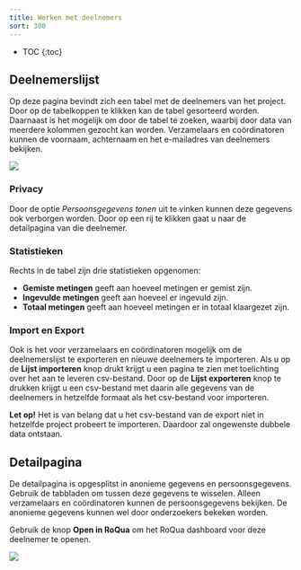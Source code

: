 ```yaml
---
title: Werken met deelnemers
sort: 300
---
```


* TOC
{:toc}

## Deelnemerslijst

Op deze pagina bevindt zich een tabel met de deelnemers van het project. Door
op de tabelkoppen te klikken kan de tabel gesorteerd worden. Daarnaast is het
mogelijk om door de tabel te zoeken, waarbij door data van meerdere kolommen
gezocht kan worden. Verzamelaars en coördinatoren kunnen de voornaam,
achternaam en het e-mailadres van deelnemers bekijken.

<img src='/assets/images/screenshots/medo/deelnemerslijst.png' />

### Privacy

Door de optie *Persoonsgegevens tonen* uit te vinken kunnen deze gegevens ook verborgen
worden. Door op een rij te klikken gaat u naar de detailpagina van die deelnemer.

### Statistieken

Rechts in de tabel zijn drie statistieken opgenomen:

* **Gemiste metingen** geeft aan hoeveel metingen er gemist zijn.
* **Ingevulde metingen** geeft aan hoeveel er ingevuld zijn.
* **Totaal metingen** geeft aan hoeveel metingen er in totaal klaargezet zijn.

### Import en Export

Ook is het voor verzamelaars en coördinatoren mogelijk om de deelnemerslijst te
exporteren en nieuwe deelnemers te importeren. Als u op de **Lijst importeren**
knop drukt krijgt u een pagina te zien met toelichting over het aan te leveren
csv-bestand. Door op de **Lijst exporteren** knop te drukken krijgt u een
csv-bestand met daarin alle gegevens van de deelnemers in hetzelfde formaat als
het csv-bestand voor importeren.

<div class="alert alert-error">
  <strong>Let op!</strong>
  Het is van belang dat u het csv-bestand van de export niet in hetzelfde
  project probeert te importeren. Daardoor zal ongewenste dubbele data ontstaan.
</div>

## Detailpagina

De detailpagina is opgesplitst in anonieme gegevens en persoonsgegevens.
Gebruik de tabbladen om tussen deze gegevens te wisselen.
Alleen verzamelaars en coördinatoren kunnen de persoonsgegevens bekijken. De
anonieme gegevens kunnen wel door onderzoekers bekeken worden.

Gebruik de knop **Open in RoQua** om het RoQua
dashboard voor deze deelnemer te openen.

<img src='/assets/images/screenshots/medo/deelnemersdetail.png' />
